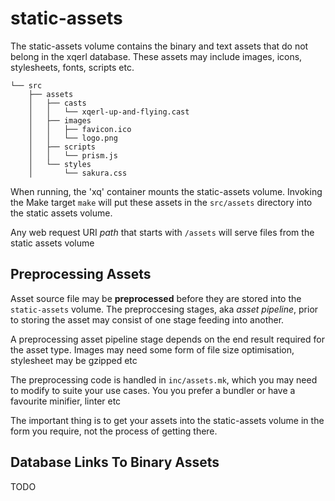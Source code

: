 # static-assets

The static-assets volume contains the binary and text assets that do not belong in the xqerl database.
These assets may include images, icons, stylesheets, fonts, scripts etc.

```
└── src
    ├── assets
    │   ├── casts
    │   │   └── xqerl-up-and-flying.cast
    │   ├── images
    │   │   ├── favicon.ico
    │   │   └── logo.png
    │   ├── scripts
    │   │   └── prism.js
    │   └── styles
    │       └── sakura.css
```

When running, the 'xq' container mounts the static-assets volume.
Invoking the Make target  `make` will put these assets in the `src/assets` directory into the static assets volume.

Any web request URI *path* that starts with `/assets` will serve files from the static assets volume

## Preprocessing Assets
 
Asset source file may be **preprocessed** before they are stored into the `static-assets` volume.
The preproccesing stages, aka *asset pipeline*, prior to storing the asset may consist of one stage feeding into another.

A preprocessing asset pipeline stage depends on the end result required for the asset type.
Images may need some form of file size optimisation, stylesheet may be gzipped etc

The preprocessing code is handled in `inc/assets.mk`, 
which you may need to modify to suite your use cases.
You you prefer a bundler or have a favourite minifier, linter etc

The important thing is to get your assets into the static-assets volume in the form you require, 
not the process of getting there.

## Database Links To Binary Assets

TODO

